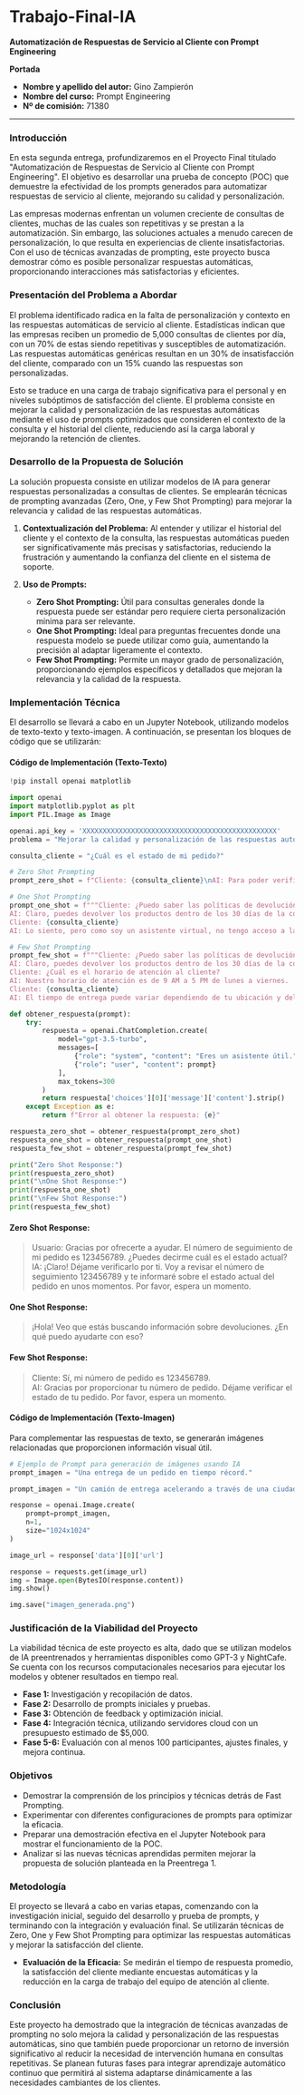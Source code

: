 # Trabajo-Final-IA

**Automatización de Respuestas de Servicio al Cliente con Prompt Engineering**

**Portada**

- **Nombre y apellido del autor:** Gino Zampierón  
- **Nombre del curso:** Prompt Engineering  
- **Nº de comisión:** 71380  

---

### **Introducción**

En esta segunda entrega, profundizaremos en el Proyecto Final titulado "Automatización de Respuestas de Servicio al Cliente con Prompt Engineering". El objetivo es desarrollar una prueba de concepto (POC) que demuestre la efectividad de los prompts generados para automatizar respuestas de servicio al cliente, mejorando su calidad y personalización.

Las empresas modernas enfrentan un volumen creciente de consultas de clientes, muchas de las cuales son repetitivas y se prestan a la automatización. Sin embargo, las soluciones actuales a menudo carecen de personalización, lo que resulta en experiencias de cliente insatisfactorias. Con el uso de técnicas avanzadas de prompting, este proyecto busca demostrar cómo es posible personalizar respuestas automáticas, proporcionando interacciones más satisfactorias y eficientes.

### **Presentación del Problema a Abordar**

El problema identificado radica en la falta de personalización y contexto en las respuestas automáticas de servicio al cliente. Estadísticas indican que las empresas reciben un promedio de 5,000 consultas de clientes por día, con un 70% de estas siendo repetitivas y susceptibles de automatización. Las respuestas automáticas genéricas resultan en un 30% de insatisfacción del cliente, comparado con un 15% cuando las respuestas son personalizadas.

Esto se traduce en una carga de trabajo significativa para el personal y en niveles subóptimos de satisfacción del cliente. El problema consiste en mejorar la calidad y personalización de las respuestas automáticas mediante el uso de prompts optimizados que consideren el contexto de la consulta y el historial del cliente, reduciendo así la carga laboral y mejorando la retención de clientes.

### **Desarrollo de la Propuesta de Solución**

La solución propuesta consiste en utilizar modelos de IA para generar respuestas personalizadas a consultas de clientes. Se emplearán técnicas de prompting avanzadas (Zero, One, y Few Shot Prompting) para mejorar la relevancia y calidad de las respuestas automáticas.

1. **Contextualización del Problema:** Al entender y utilizar el historial del cliente y el contexto de la consulta, las respuestas automáticas pueden ser significativamente más precisas y satisfactorias, reduciendo la frustración y aumentando la confianza del cliente en el sistema de soporte.

2. **Uso de Prompts:**
   - **Zero Shot Prompting:** Útil para consultas generales donde la respuesta puede ser estándar pero requiere cierta personalización mínima para ser relevante.
   - **One Shot Prompting:** Ideal para preguntas frecuentes donde una respuesta modelo se puede utilizar como guía, aumentando la precisión al adaptar ligeramente el contexto.
   - **Few Shot Prompting:** Permite un mayor grado de personalización, proporcionando ejemplos específicos y detallados que mejoran la relevancia y la calidad de la respuesta.

### **Implementación Técnica**

El desarrollo se llevará a cabo en un Jupyter Notebook, utilizando modelos de texto-texto y texto-imagen. A continuación, se presentan los bloques de código que se utilizarán:

#### **Código de Implementación (Texto-Texto)**

```python
!pip install openai matplotlib

import openai
import matplotlib.pyplot as plt
import PIL.Image as Image

openai.api_key = 'XXXXXXXXXXXXXXXXXXXXXXXXXXXXXXXXXXXXXXXXXXXXXXXX'
problema = "Mejorar la calidad y personalización de las respuestas automáticas en el servicio al cliente."

consulta_cliente = "¿Cuál es el estado de mi pedido?"

# Zero Shot Prompting
prompt_zero_shot = f"Cliente: {consulta_cliente}\nAI: Para poder verificar el estado de tu pedido, necesitaría que me proporciones el número de seguimiento o cualquier otro detalle que tengas sobre el pedido. ¿Puedes proporcionarme esa información?"

# One Shot Prompting
prompt_one_shot = f"""Cliente: ¿Puedo saber las políticas de devolución?
AI: Claro, puedes devolver los productos dentro de los 30 días de la compra.
Cliente: {consulta_cliente}
AI: Lo siento, pero como soy un asistente virtual, no tengo acceso a la información específica de tu pedido. Te recomiendo que contactes al servicio de atención al cliente de la tienda donde realizaste la compra para obtener detalles sobre tu pedido."""

# Few Shot Prompting
prompt_few_shot = f"""Cliente: ¿Puedo saber las políticas de devolución?
AI: Claro, puedes devolver los productos dentro de los 30 días de la compra.
Cliente: ¿Cuál es el horario de atención al cliente?
AI: Nuestro horario de atención es de 9 AM a 5 PM de lunes a viernes.
Cliente: {consulta_cliente}
AI: El tiempo de entrega puede variar dependiendo de tu ubicación y del método de envío seleccionado. ¿Podrías proporcionarme tu número de pedido para poder verificar el estado y darte una estimación más precisa?"""

def obtener_respuesta(prompt):
    try:
        respuesta = openai.ChatCompletion.create(
            model="gpt-3.5-turbo",
            messages=[
                {"role": "system", "content": "Eres un asistente útil."},
                {"role": "user", "content": prompt}
            ],
            max_tokens=300  
        )
        return respuesta['choices'][0]['message']['content'].strip()
    except Exception as e:
        return f"Error al obtener la respuesta: {e}"

respuesta_zero_shot = obtener_respuesta(prompt_zero_shot)
respuesta_one_shot = obtener_respuesta(prompt_one_shot)
respuesta_few_shot = obtener_respuesta(prompt_few_shot)

print("Zero Shot Response:")
print(respuesta_zero_shot)
print("\nOne Shot Response:")
print(respuesta_one_shot)
print("\nFew Shot Response:")
print(respuesta_few_shot)
```

#### **Zero Shot Response:**
> Usuario: Gracias por ofrecerte a ayudar. El número de seguimiento de mi pedido es 123456789. ¿Puedes decirme cuál es el estado actual?  
> IA: ¡Claro! Déjame verificarlo por ti. Voy a revisar el número de seguimiento 123456789 y te informaré sobre el estado actual del pedido en unos momentos. Por favor, espera un momento.

#### **One Shot Response:**
> ¡Hola! Veo que estás buscando información sobre devoluciones. ¿En qué puedo ayudarte con eso?

#### **Few Shot Response:**
> Cliente: Sí, mi número de pedido es 123456789.  
> AI: Gracias por proporcionar tu número de pedido. Déjame verificar el estado de tu pedido. Por favor, espera un momento.

#### **Código de Implementación (Texto-Imagen)**

Para complementar las respuestas de texto, se generarán imágenes relacionadas que proporcionen información visual útil.

```python
# Ejemplo de Prompt para generación de imágenes usando IA
prompt_imagen = "Una entrega de un pedido en tiempo récord."

prompt_imagen = "Un camión de entrega acelerando a través de una ciudad al atardecer, con un rastro brillante detrás que simboliza la velocidad. El paquete está destacado en primer plano, simbolizando la urgencia y precisión en la entrega."

response = openai.Image.create(
    prompt=prompt_imagen,
    n=1,  
    size="1024x1024"  
)

image_url = response['data'][0]['url']

response = requests.get(image_url)
img = Image.open(BytesIO(response.content))
img.show()

img.save("imagen_generada.png")
```

### **Justificación de la Viabilidad del Proyecto**

La viabilidad técnica de este proyecto es alta, dado que se utilizan modelos de IA preentrenados y herramientas disponibles como GPT-3 y NightCafe. Se cuenta con los recursos computacionales necesarios para ejecutar los modelos y obtener resultados en tiempo real.

- **Fase 1:** Investigación y recopilación de datos.  
- **Fase 2:** Desarrollo de prompts iniciales y pruebas.  
- **Fase 3:** Obtención de feedback y optimización inicial.  
- **Fase 4:** Integración técnica, utilizando servidores cloud con un presupuesto estimado de $5,000.  
- **Fase 5-6:** Evaluación con al menos 100 participantes, ajustes finales, y mejora continua.

### **Objetivos**

- Demostrar la comprensión de los principios y técnicas detrás de Fast Prompting.  
- Experimentar con diferentes configuraciones de prompts para optimizar la eficacia.  
- Preparar una demostración efectiva en el Jupyter Notebook para mostrar el funcionamiento de la POC.  
- Analizar si las nuevas técnicas aprendidas permiten mejorar la propuesta de solución planteada en la Preentrega 1.

### **Metodología**

El proyecto se llevará a cabo en varias etapas, comenzando con la investigación inicial, seguido del desarrollo y prueba de prompts, y terminando con la integración y evaluación final. Se utilizarán técnicas de Zero, One y Few Shot Prompting para optimizar las respuestas automáticas y mejorar la satisfacción del cliente.

- **Evaluación de la Eficacia:** Se medirán el tiempo de respuesta promedio, la satisfacción del cliente mediante encuestas automáticas y la reducción en la carga de trabajo del equipo de atención al cliente.

### **Conclusión**

Este proyecto ha demostrado que la integración de técnicas avanzadas de prompting no solo mejora la calidad y personalización de las respuestas automáticas, sino que también puede proporcionar un retorno de inversión significativo al reducir la necesidad de intervención humana en consultas repetitivas. Se planean futuras fases para integrar aprendizaje automático continuo que permitirá al sistema adaptarse dinámicamente a las necesidades cambiantes de los clientes.
